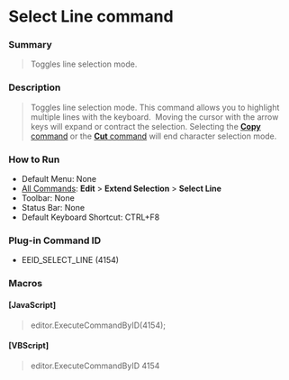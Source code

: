 # Select Line command

### Summary

> Toggles line selection mode.

### Description

> Toggles line selection mode. This command allows you to highlight multiple
> lines with the keyboard.  Moving the cursor with the arrow keys will
> expand or contract the selection. Selecting the
> [**Copy** command](edit_copy) or the
> [**Cut** command](edit_cut) will end character selection
> mode.

### How to Run

- Default Menu: None
- [All Commands](../tools/all_commands): **Edit** \> **Extend Selection**
\> **Select Line**
- Toolbar: None
- Status Bar: None
- Default Keyboard Shortcut: CTRL+F8

### Plug-in Command ID

- EEID\_SELECT\_LINE (4154)

### Macros

#### \[JavaScript\]

> editor.ExecuteCommandByID(4154);

#### \[VBScript\]

> editor.ExecuteCommandByID 4154
